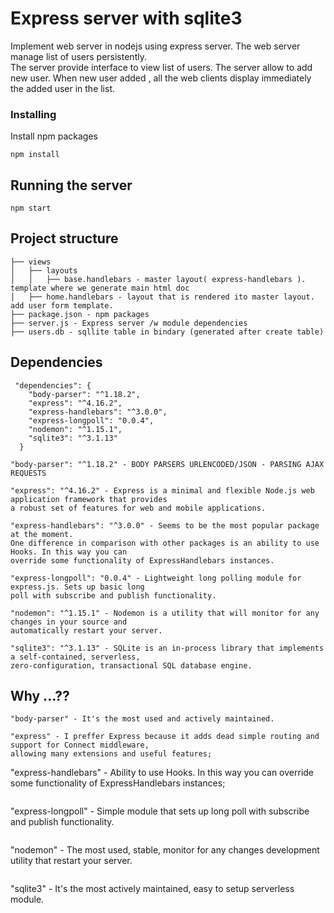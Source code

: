 # Express server with sqlite3 

Implement web server in nodejs using express server. 
The web server manage list of users persistently.  
The server provide interface to view list of users. 
The server allow to add new user. When new user added , all the web clients display immediately the added user in the list. 

### Installing

Install npm packages

```
npm install
```

## Running the server

```
npm start
```
## Project structure

```
├── views
│   ├── layouts
│   │   ├── base.handlebars - master layout( express-handlebars ). template where we generate main html doc
│   ├── home.handlebars - layout that is rendered ito master layout. add user form template.
├── package.json - npm packages
├── server.js - Express server /w module dependencies
├── users.db - sqllite table in bindary (generated after create table)
```

## Dependencies
```
 "dependencies": {
    "body-parser": "^1.18.2",
    "express": "^4.16.2",
    "express-handlebars": "^3.0.0",
    "express-longpoll": "0.0.4",
    "nodemon": "^1.15.1",
    "sqlite3": "^3.1.13"
  }
```


```
"body-parser": "^1.18.2" - BODY PARSERS URLENCODED/JSON - PARSING AJAX REQUESTS
```
```
"express": "^4.16.2" - Express is a minimal and flexible Node.js web application framework that provides  
a robust set of features for web and mobile applications.
```
```
"express-handlebars": "^3.0.0" - Seems to be the most popular package at the moment. 
One difference in comparison with other packages is an ability to use Hooks. In this way you can  
override some functionality of ExpressHandlebars instances. 
```
```
"express-longpoll": "0.0.4" - Lightweight long polling module for express.js. Sets up basic long  
poll with subscribe and publish functionality.
```
```
"nodemon": "^1.15.1" - Nodemon is a utility that will monitor for any changes in your source and  
automatically restart your server.
```
```
"sqlite3": "^3.1.13" - SQLite is an in-process library that implements a self-contained, serverless,  
zero-configuration, transactional SQL database engine.
```
## Why ...??
```
"body-parser" - It's the most used and actively maintained.
```
```
"express" - I preffer Express because it adds dead simple routing and support for Connect middleware, 
allowing many extensions and useful features;
```
"express-handlebars" - Ability to use Hooks. In this way you can override some functionality of ExpressHandlebars instances;
```
```
"express-longpoll" - Simple module that sets up long poll with subscribe and publish functionality.
```
```
"nodemon" - The most used, stable, monitor for any changes development utility that restart your server.
```
```
"sqlite3" - It's the most actively maintained, easy to setup serverless module.
```
